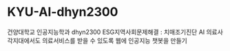# KYU-AI-dhyn2300

건양대학교 인공지능학과 dhyn2300 ESG지역사회문제해결 : 치매조기진단 AI
의료사각지대에서도 의료서비스를 받을 수 있도록 웹에 인공지능 챗봇을 만들기